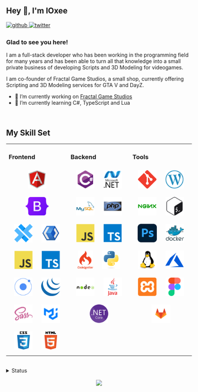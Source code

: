 ## Hey 👋, I'm IOxee  
  

<a href="https://github.com/IOxee" target="_blank">
<img src=https://img.shields.io/badge/github-%2324292e.svg?&style=for-the-badge&logo=github&logoColor=white alt=github style="margin-bottom: 5px;" />
</a>
<a href="https://twitter.com/IOxee__" target="_blank">
<img src=https://img.shields.io/badge/twitter-%2300acee.svg?&style=for-the-badge&logo=twitter&logoColor=white alt=twitter style="margin-bottom: 5px;" />
</a>  
  



### Glad to see you here!  
I am a full-stack developer who has been working in the programming field for many years and has been able to turn all that knowledge into a small private business of developing Scripts and 3D Modeling for videogames.

I am co-founder of Fractal Game Studios, a small shop, currently offering Scripting and 3D Modeling services for GTA V and DayZ.  
  
 
- 🔭 I’m currently working on [Fractal Game Studios](https://oxy3n-studio.tebex.io/)  
- 🌱 I’m currently learning C#, TypeScript and Lua

<br/>  


## My Skill Set  
<table><tr><td valign="top" width="33%">



### Frontend  
<div align="center">  
<a href="" target="_blank"><img style="margin: 10px" src=".github/svg/angularjs-original.svg" alt="Angular" height="50" /></a>  
<a href="" target="_blank"><img style="margin: 10px" src=".github/svg/Bootstrap_logo.svg" alt="Bootstrap" height="50" /></a>  
<a href="" target="_blank"><img style="margin: 10px" src=".github/svg/capacitor.svg" alt="Capacitor" height="50" /></a>  
<a href="" target="_blank"><img style="margin: 10px" src=".github/svg/xaml.png" alt="XAML" height="50" /></a>  
<a href="" target="_blank"><img style="margin: 10px" src=".github/svg/javascript-original.svg" alt="JavaScript" height="50" /></a>  
<a href="" target="_blank"><img style="margin: 10px" src=".github/svg/typescript-original.svg" alt="TypeScript" height="50" /></a>  
<a href="" target="_blank"><img style="margin: 10px" src=".github/svg/ionic.svg" alt="Ionic" height="50" /></a>  
<a href="" target="_blank"><img style="margin: 10px" src=".github/svg/jquery.png" alt="jQuery" height="50" /></a>  
<a href="" target="_blank"><img style="margin: 10px" src=".github/svg/sass-original.svg" alt="Sass" height="50" /></a>  
<a href="" target="_blank"><img style="margin: 10px" src=".github/svg/mui.png" alt="Material UI" height="50" /></a>  
<a href="" target="_blank"><img style="margin: 10px" src=".github/svg/css3-original-wordmark.svg" alt="CSS3" height="50" /></a>  
<a href="" target="_blank"><img style="margin: 10px" src=".github/svg/html5-original-wordmark.svg" alt="HTML5" height="50" /></a>  
</div>

</td><td valign="top" width="33%">



### Backend  
<div align="center">  
<a href="" target="_blank"><img style="margin: 10px" src=".github/svg/csharp-original.svg" alt="C#" height="50" /></a>  
<a href="" target="_blank"><img style="margin: 10px" src=".github/svg/dot-net-original-wordmark.svg" alt=".NET" height="50" /></a>  
<a href="" target="_blank"><img style="margin: 10px" src=".github/svg/mysql-original-wordmark.svg" alt="MySQL" height="50" /></a>  
<a href="" target="_blank"><img style="margin: 10px" src=".github/svg/php-original.svg" alt="PHP" height="50" /></a>  
<a href="" target="_blank"><img style="margin: 10px" src=".github/svg/javascript-original.svg" alt="JavaScript" height="50" /></a>  
<a href="" target="_blank"><img style="margin: 10px" src=".github/svg/typescript-original.svg" alt="TypeScript" height="50" /></a>  
<a href="" target="_blank"><img style="margin: 10px" src=".github/svg/codeigniter.svg" alt="CodeIgniter" height="50" /></a>  
<a href="" target="_blank"><img style="margin: 10px" src=".github/svg/python-original.svg" alt="Python" height="50" /></a>  
<a href="" target="_blank"><img style="margin: 10px" src=".github/svg/nodejs-original-wordmark.svg" alt="Node.js" height="50" /></a>  
<a href="" target="_blank"><img style="margin: 10px" src=".github/svg/java-original-wordmark.svg" alt="Java" height="50" /></a>  
<a href="" target="_blank"><img style="margin: 10px" src=".github/svg/dotnetcore.png" alt=".Net Core" height="50" /></a>  
</div>

</td><td valign="top" width="33%">



### Tools  
<div align="center">  
<a href="" target="_blank"><img style="margin: 10px" src=".github/svg/git-scm-icon.svg" alt="Git" height="50" /></a>  
<a href="" target="_blank"><img style="margin: 10px" src=".github/svg/wordpress.png" alt="WordPress" height="50" /></a>  
<a href="" target="_blank"><img style="margin: 10px" src=".github/svg/nginx-original.svg" alt="Nginx" height="50" /></a>  
<a href="" target="_blank"><img style="margin: 10px" src=".github/svg/gnu_bash-icon.svg" alt="Bash" height="50" /></a>  
<a href="" target="_blank"><img style="margin: 10px" src=".github/svg/photoshop-plain.svg" alt="Photoshop" height="50" /></a>  
<a href="" target="_blank"><img style="margin: 10px" src=".github/svg/docker-original-wordmark.svg" alt="Docker" height="50" /></a>  
<a href="" target="_blank"><img style="margin: 10px" src=".github/svg/linux-original.svg" alt="Linux" height="50" /></a>  
<a href="" target="_blank"><img style="margin: 10px" src=".github/svg/microsoft_azure-icon.svg" alt="Azure" height="50" /></a>  
<a href="" target="_blank"><img style="margin: 10px" src=".github/svg/xampp.png" alt="XAMPP" height="50" /></a>  
<a href="" target="_blank"><img style="margin: 10px" src=".github/svg/figma-icon.svg" alt="Figma" height="50" /></a>  
<a href="" target="_blank"><img style="margin: 10px" src=".github/svg/gitlab.svg" alt="GitLab" height="50" /></a>  
</div>

</td></tr></table>  

<br/>  
<details><summary>Status</summary>
  
## Github Stats 
<!-- <details><summary>Most Used Languages GitHub</summary> -->
<!-- </details> -->
<img align="center" src="https://github-readme-stats.vercel.app/api/top-langs/?username=ioxee&langs_count=15&layout=compact&theme=synthwave"/>

 


<!--START_SECTION:waka-->
  
📊 **This Week I Spent My Time On** 

```text
🕑︎ Time Zone: Europe/Madrid

💬 Programming Languages: 
Lua                      7 hrs 8 mins        █████████░░░░░░░░░░░░░░░░   36.48 % 
HTML                     4 hrs 34 mins       ██████░░░░░░░░░░░░░░░░░░░   23.34 % 
PHP                      3 hrs 11 mins       ████░░░░░░░░░░░░░░░░░░░░░   16.26 % 
JavaScript               2 hrs 30 mins       ███░░░░░░░░░░░░░░░░░░░░░░   12.80 % 
INI                      49 mins             █░░░░░░░░░░░░░░░░░░░░░░░░   04.23 % 
```


<!--END_SECTION:waka-->
</details>

<br/>  

<div align="center"><img src="https://spotify-github-profile.vercel.app/api/view?uid=rockiolen&cover_image=true&theme=default&show_offline=true&background_color=121212&bar_color=bb00ff&bar_color_cover=false" /></div>
<br />
